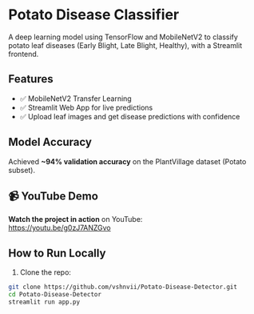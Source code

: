 # Potato Disease Classifier 

A deep learning model using TensorFlow and MobileNetV2 to classify potato leaf diseases (Early Blight, Late Blight, Healthy), with a Streamlit frontend.

##  Features
- ✅ MobileNetV2 Transfer Learning
- ✅ Streamlit Web App for live predictions
- ✅ Upload leaf images and get disease predictions with confidence

##  Model Accuracy
Achieved **~94% validation accuracy** on the PlantVillage dataset (Potato subset).

## 📹 YouTube Demo

 **Watch the project in action** on YouTube:  
 https://youtu.be/g0zJ7ANZGvo

##  How to Run Locally

1. Clone the repo:
```bash
git clone https://github.com/vshnvii/Potato-Disease-Detector.git
cd Potato-Disease-Detector
streamlit run app.py

